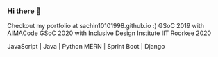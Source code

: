 ### Hi there 👋

Checkout my portfolio at sachin10101998.github.io :)
GSoC 2019 with AIMACode 
GSoC 2020 with Inclusive Design Institute
IIT Roorkee 2020

JavaScript | Java | Python
MERN | Sprint Boot | Django
